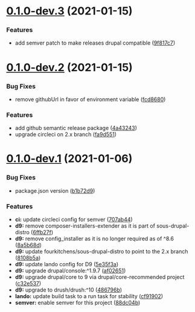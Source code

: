 # [0.1.0-dev.3](https://github.com/fourkitchens/sous-drupal-project/compare/0.1.0-dev.2...0.1.0-dev.3) (2021-01-15)


### Features

* add semver patch to make releases drupal compatible ([9f817c7](https://github.com/fourkitchens/sous-drupal-project/commit/9f817c7ccfe3625cad258da28bb6ac1fe4bbb7ec))

# [0.1.0-dev.2](https://github.com/fourkitchens/sous-drupal-project/compare/0.1.0-dev.1...0.1.0-dev.2) (2021-01-15)


### Bug Fixes

* remove githubUrl in favor of environment variable ([fcd8680](https://github.com/fourkitchens/sous-drupal-project/commit/fcd8680e93118a97196dfb5b8f2204421212b47d))


### Features

* add github semantic release package ([4a43243](https://github.com/fourkitchens/sous-drupal-project/commit/4a43243f7808994946ca5c45af70a2eccd4db2b7))
* upgrade circleci on 2.x branch ([fa9d551](https://github.com/fourkitchens/sous-drupal-project/commit/fa9d551072f4821018487a6d24fd9a7bd8b3264f))

# [0.1.0-dev.1](https://github.com/fourkitchens/sous-drupal-project/compare/0.0.1...0.1.0-dev.1) (2021-01-06)


### Bug Fixes

* package.json version ([b1b72d9](https://github.com/fourkitchens/sous-drupal-project/commit/b1b72d9f0502489c8e7a6e93a8703280cab16745))


### Features

* **ci:** update circleci config for semver ([707ab44](https://github.com/fourkitchens/sous-drupal-project/commit/707ab44a2ebcce4d1dbfa9421705140655da49d0))
* **d9:** remove composer-installers-extender as it is part of sous-drupal-distro ([6ffb27f](https://github.com/fourkitchens/sous-drupal-project/commit/6ffb27ffdaba2d5bab8c240985ab431cb8ed997f))
* **d9:** remove config_installer as it is no longer required as of ^8.6 ([8a5b68d](https://github.com/fourkitchens/sous-drupal-project/commit/8a5b68d3f07d5303c7882114d306c319cb3f3d47))
* **d9:** update fourkitchens/sous-drupal-distro to point to the 2.x branch ([8108b5a](https://github.com/fourkitchens/sous-drupal-project/commit/8108b5a5f1252b263c6e7224c2ac7b4e1f7388bc))
* **d9:** update lando config for D9 ([5e35f3a](https://github.com/fourkitchens/sous-drupal-project/commit/5e35f3a5164054debd1b988b102dab10f0af5847))
* **d9:** upgrade drupal/console:^1.9.7 ([af02651](https://github.com/fourkitchens/sous-drupal-project/commit/af02651b765c869d2a338aec1d849f30e376214e))
* **d9:** upgrade drupal/core to 9 via drupal/core-recommended project ([c32e537](https://github.com/fourkitchens/sous-drupal-project/commit/c32e5371a40bcc8886affde37866899a8da0bc21))
* **d9:** upgrade to drush/drush:^10 ([486796b](https://github.com/fourkitchens/sous-drupal-project/commit/486796b7c463f51175cd76f3da5dc76cd4cf96ec))
* **lando:** update build task to a run task for stability ([cf91902](https://github.com/fourkitchens/sous-drupal-project/commit/cf919024f1e9043889397a38677af107a97f30ab))
* **semver:** enable semver for this project ([88dc04b](https://github.com/fourkitchens/sous-drupal-project/commit/88dc04b3734e702e2304ee5247bb87180eb9db25))
